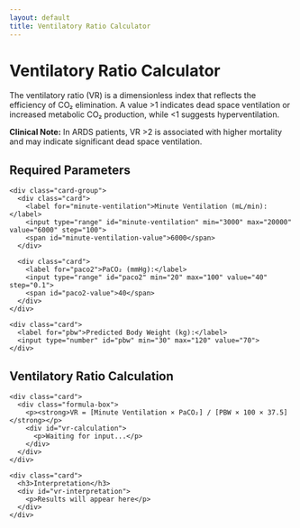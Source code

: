 ```yaml
---
layout: default
title: Ventilatory Ratio Calculator
---
```

<script src="https://polyfill.io/v3/polyfill.min.js?features=es6"></script>
<script id="MathJax-script" async src="https://cdn.jsdelivr.net/npm/mathjax@3/es5/tex-mml-chtml.js"></script>

<div class="container">
  <div class="intro">
    <h1>Ventilatory Ratio Calculator</h1>
    <p>The ventilatory ratio (VR) is a dimensionless index that reflects the efficiency of CO₂ elimination. A value >1 indicates dead space ventilation or increased metabolic CO₂ production, while <1 suggests hyperventilation.</p>
    <p class="clinical-note"><strong>Clinical Note:</strong> In ARDS patients, VR >2 is associated with higher mortality and may indicate significant dead space ventilation.</p>
  </div>

  <div class="section">
    <h2>Required Parameters</h2>
    
    <div class="card-group">
      <div class="card">
        <label for="minute-ventilation">Minute Ventilation (mL/min):</label>
        <input type="range" id="minute-ventilation" min="3000" max="20000" value="6000" step="100">
        <span id="minute-ventilation-value">6000</span>
      </div>
      
      <div class="card">
        <label for="paco2">PaCO₂ (mmHg):</label>
        <input type="range" id="paco2" min="20" max="100" value="40" step="0.1">
        <span id="paco2-value">40</span>
      </div>
    </div>

    <div class="card">
      <label for="pbw">Predicted Body Weight (kg):</label>
      <input type="number" id="pbw" min="30" max="120" value="70">
    </div>
  </div>
 
  <div class="section">
    <h2>Ventilatory Ratio Calculation</h2>
    
    <div class="card">
      <div class="formula-box">
        <p><strong>VR = [Minute Ventilation × PaCO₂] / [PBW × 100 × 37.5]</strong></p>
        <div id="vr-calculation">
          <p>Waiting for input...</p>
        </div>
      </div>
    </div>

    <div class="card">
      <h3>Interpretation</h3>
      <div id="vr-interpretation">
        <p>Results will appear here</p>
      </div>
    </div>
  </div>
</div>

<script src="{{ '/info/js/plotly-visualizer-vr.js' | relative_url }}"></script>
